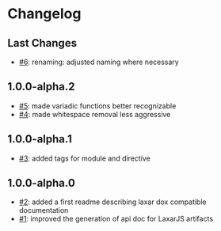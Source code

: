 # Changelog

## Last Changes

- [#6](https://github.com/LaxarJS/laxar-dox/issues/6): renaming: adjusted naming where necessary


## 1.0.0-alpha.2

- [#5](https://github.com/LaxarJS/laxar-dox/issues/5): made variadic functions better recognizable
- [#4](https://github.com/LaxarJS/laxar-dox/issues/4): made whitespace removal less aggressive


## 1.0.0-alpha.1

- [#3](https://github.com/LaxarJS/laxar-dox/issues/3): added tags for module and directive


## 1.0.0-alpha.0

- [#2](https://github.com/LaxarJS/laxar-dox/issues/2): added a first readme describing laxar dox compatible documentation
- [#1](https://github.com/LaxarJS/laxar-dox/issues/1): improved the generation of api doc for LaxarJS artifacts
